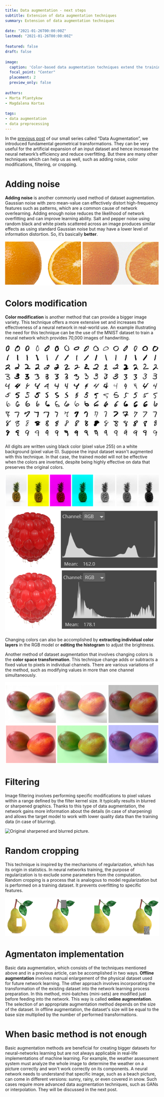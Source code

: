 ```yaml
---
title: Data augmentation - next steps
subtitle: Extension of data augmentation techniques
summary: Extension of data augmentation techniques

date: "2021-01-26T00:00:00Z"
lastmod: "2021-01-26T00:00:00Z"

featured: false
draft: false

image:
  caption: 'Color-based data augmentation techniques extend the training data by increasing the variability of chromaticity.'
  focal_point: "Center"
  placement: 2
  preview_only: false

authors:
- Marta Plantykow
- Magdalena Kortas

tags:
- data augmentation
- data preprocessing
---
```


In the [previous post](https://detectwaste.ml/post/04-data-augmentation/) of our small series called “Data Augmentation”, we introduced fundamental geometrical transformations. They can be very useful for the artificial expansion of an input dataset and hence increase the neural network’s efficiency and reduce overfitting. But there are many other techniques which can help us as well, such as adding noise, color modifications, filtering, or cropping.

# Adding noise

**Adding noise** is another commonly used method of dataset augmentation. Gaussian noise with zero mean-value can effectively distort high-frequency features such as patterns, which are a common cause of network overlearning. Adding enough noise reduces the likelihood of network overfitting and can improve learning ability.
Salt and pepper noise using random black and white pixels scattered across an image produces similar effects as using standard Gaussian noise but may have a lower level of information distortion. So, it’s basically **better**.

![](orange_diff.png)

# Colors modification

**Color modification** is another method that can provide a bigger image variety. This technique offers a more extensive set and increases the effectiveness of a neural network in real-world use. An example illustrating the need for this technique can be the use of the MNIST dataset to train a neural network which provides 70,000 images of handwriting.

![](numbers_MNIST.png)

All digits are written using black color (pixel value 255) on a white background (pixel value 0). Suppose the input dataset wasn't augmented with this technique. In that case, the trained model will not be effective when the colors are inverted, despite being highly effective on data that preserves the original colors. 

![](ananas_colors.png 'Layers of an image: RGB, RG, RB, GB, R,G,B.')
![](rasberry_color.png)

Changing colors can also be accomplished by **extracting individual color layers** in the RGB model or **editing the histogram** to adjust the brightness.

Another method of dataset augmentation that involves changing colors is the **color space transformation**. This technique change adds or subtracts a fixed value to pixels in individual channels. There are various variations of the method, such as modifying values in more than one channel simultaneously.

![](peach_color.png 'Original values, values added in all channels, values subtracted in all channels, values added in channel R, values added in channel G, values added in channel B.')

# Filtering

Image filtering involves performing specific modifications to pixel values within a range defined by the filter kernel size. It typically results in blurred or sharpened graphics. Thanks to this type of data augmentation, the network gains more information about the details (in case of sharpening) and allows the target model to work with lower quality data than the training data (in case of blurring).

![](strawberry_blur.png 'Original sharpened and blurred picture.')

# Random cropping

This technique is inspired by the mechanisms of regularization, which has its origin in statistics. In neural networks training, the purpose of regularization is to exclude some parameters from the computation. Random cropping is a process that is analogous to model regularization but is performed on a training dataset. It prevents overfitting to specific features.

![](grape_noise.png 'The randomly selected part of the image with specific dimensions is replaced with random values.')

# Agmentaton implementation

Basic data augmentation, which consists of the techniques mentioned above and in a previous article, can be accomplished in two ways. **Offline augmentation** involves manual enlargement of the physical dataset used for future network learning. The other approach involves incorporating the transformation of the existing dataset into the network learning process preparation. In this method, mini-batches (mini-sets) are modified just before feeding into the network. This way is called **online augmentation**.
The selection of an appropriate augmentation method depends on the size of the dataset. In offline augmentation, the dataset's size will be equal to the base size multiplied by the number of performed transformations. 

# When basic method is not enough

Basic augmentation methods are beneficial for creating bigger datasets for neural-networks learning but are not always applicable in real-life implementations of machine learning. For example, the weather assessment system must analyze the whole image to determine the weather on a picture correctly and won't work correctly on its components. A neural network needs to understand that specific image, such as a beach picture, can come in different versions: sunny, rainy, or even covered in snow.
Such cases require more advanced data augmentation techniques, such as GANs or interpolation. They will be discussed in the next post.
